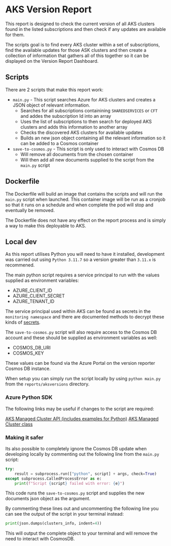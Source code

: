 # AKS Version Report

This report is designed to check the current version of all AKS clusters found in the listed subscriptions and then check if any updates are available for them.

The scripts goal is to find every AKS cluster within a set of subscriptions, find the available updates for those ASK clusters and then create a collection of information that gathers all of this together so it can be displayed on the Version Report Dashboard.

## Scripts

There are 2 scripts that make this report work:

- `main.py` - This script searches Azure for AKS clusters and creates a JSON object of relevant information.
    - Searches for all subscriptions containining `SHAREDSERVICES` or `CFT` and addes the subscription Id into an array
    - Uses the list of subscriptions to then search for deployed AKS clusters and adds this information to another array
    - Checks the discovered AKS clusters for available updates
    - Builds an new json object containing all the relevant information so it can be added to a Cosmos container
- `save-to-cosmos.py` - This script is only used to interact with Cosmos DB
    - Will remove all documents from the chosen container
    - Will then add all new documents supplied to the script from the `main.py` script

## Dockerfile

The Dockerfile will build an image that contains the scripts and will run the `main.py` script when launched.
This container image will be run as a cronjob so that it runs on a schedule and when complete the pod will stop and eventually be removed.

The Dockerfile does not have any effect on the report process and is simply a way to make this deployable to AKS.

## Local dev

As this report utilises Python you will need to have it installed, development was carried out using `Python 3.11.7` so a version greater than `3.11.x` is recommened.

The main python script requires a service principal to run with the values supplied as environment variables:

- AZURE_CLIENT_ID
- AZURE_CLIENT_SECRET
- AZURE_TENANT_ID

The service principal used within AKS can be found as secrets in the `monitoring namespace` and there are documented methods to decrypt these kinds of [secrets](https://stackoverflow.com/questions/56909180/decoding-kubernetes-secret).

The `save-to-cosmos.py` script will also require access to the Cosmos DB account and these should be supplied as environment variables as well:

- COSMOS_DB_URI
- COSMOS_KEY

These values can be found via the Azure Portal on the version reporter Cosmos DB instance.

When setup you can simply run the script locally by using `python main.py` from the `reports/aksversions` directory.

### Azure Python SDK

The following links may be useful if changes to the script are required:

[AKS Managed Cluster API (includes examples for Python)](https://learn.microsoft.com/en-us/rest/api/aks/managed-clusters?view=rest-aks-2024-02-01)
[AKS Managed Cluster class](https://learn.microsoft.com/en-us/python/api/azure-mgmt-containerservice/azure.mgmt.containerservice.v2022_01_01.models.managedcluster?view=azure-python)

### Making it safer

Its also possible to completely ignore the Cosmos DB update when developing locally by commenting out the following line from the `main.py` script:

```python
try:
    result = subprocess.run(["python", script] + args, check=True)
except subprocess.CalledProcessError as e:
    print(f"Script {script} failed with error: {e}")
```

This code runs the `save-to-cosmos.py` script and supplies the new documents json object as the argument.

By commenting these lines out and uncommenting the following line you can see the output of the script in your terminal instead:

```python
print(json.dumps(clusters_info, indent=4))
```

This will output the complete object to your terminal and will remove the need to interact with CosmosDB.
